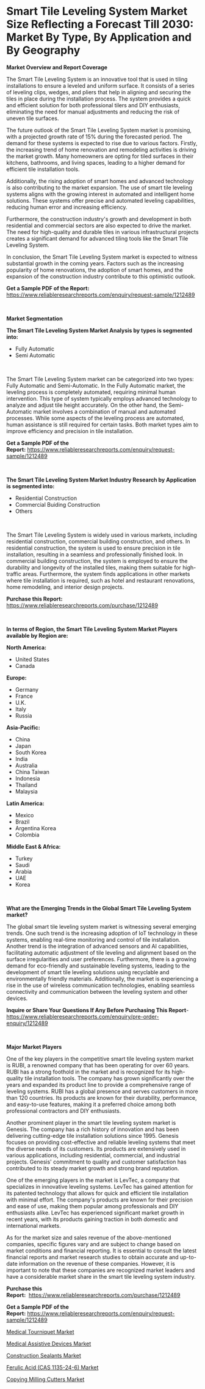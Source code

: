 <p><h1>Smart Tile Leveling System Market Size Reflecting a Forecast Till 2030: Market By Type, By Application and By Geography</h1></p><p><strong>Market Overview and Report Coverage</strong></p>
<p><p>The Smart Tile Leveling System is an innovative tool that is used in tiling installations to ensure a leveled and uniform surface. It consists of a series of leveling clips, wedges, and pliers that help in aligning and securing the tiles in place during the installation process. The system provides a quick and efficient solution for both professional tilers and DIY enthusiasts, eliminating the need for manual adjustments and reducing the risk of uneven tile surfaces.</p><p>The future outlook of the Smart Tile Leveling System market is promising, with a projected growth rate of 15% during the forecasted period. The demand for these systems is expected to rise due to various factors. Firstly, the increasing trend of home renovation and remodeling activities is driving the market growth. Many homeowners are opting for tiled surfaces in their kitchens, bathrooms, and living spaces, leading to a higher demand for efficient tile installation tools.</p><p>Additionally, the rising adoption of smart homes and advanced technology is also contributing to the market expansion. The use of smart tile leveling systems aligns with the growing interest in automated and intelligent home solutions. These systems offer precise and automated leveling capabilities, reducing human error and increasing efficiency.</p><p>Furthermore, the construction industry's growth and development in both residential and commercial sectors are also expected to drive the market. The need for high-quality and durable tiles in various infrastructural projects creates a significant demand for advanced tiling tools like the Smart Tile Leveling System.</p><p>In conclusion, the Smart Tile Leveling System market is expected to witness substantial growth in the coming years. Factors such as the increasing popularity of home renovations, the adoption of smart homes, and the expansion of the construction industry contribute to this optimistic outlook.</p></p>
<p><strong>Get a Sample PDF of the Report:</strong> <a href="https://www.reliableresearchreports.com/enquiry/request-sample/1212489">https://www.reliableresearchreports.com/enquiry/request-sample/1212489</a></p>
<p>&nbsp;</p>
<p><strong>Market Segmentation</strong></p>
<p><strong>The Smart Tile Leveling System Market Analysis by types is segmented into:</strong></p>
<p><ul><li>Fully Automatic</li><li>Semi Automatic</li></ul></p>
<p>&nbsp;</p>
<p><p>The Smart Tile Leveling System market can be categorized into two types: Fully Automatic and Semi-Automatic. In the Fully Automatic market, the leveling process is completely automated, requiring minimal human intervention. This type of system typically employs advanced technology to analyze and adjust tile height accurately. On the other hand, the Semi-Automatic market involves a combination of manual and automated processes. While some aspects of the leveling process are automated, human assistance is still required for certain tasks. Both market types aim to improve efficiency and precision in tile installation.</p></p>
<p><strong>Get a Sample PDF of the Report:</strong>&nbsp;<a href="https://www.reliableresearchreports.com/enquiry/request-sample/1212489">https://www.reliableresearchreports.com/enquiry/request-sample/1212489</a></p>
<p>&nbsp;</p>
<p><strong>The Smart Tile Leveling System Market Industry Research by Application is segmented into:</strong></p>
<p><ul><li>Residential Construction</li><li>Commercial Buiding Construction</li><li>Others</li></ul></p>
<p>&nbsp;</p>
<p><p>The Smart Tile Leveling System is widely used in various markets, including residential construction, commercial building construction, and others. In residential construction, the system is used to ensure precision in tile installation, resulting in a seamless and professionally finished look. In commercial building construction, the system is employed to ensure the durability and longevity of the installed tiles, making them suitable for high-traffic areas. Furthermore, the system finds applications in other markets where tile installation is required, such as hotel and restaurant renovations, home remodeling, and interior design projects.</p></p>
<p><strong>Purchase this Report:</strong>&nbsp; <a href="https://www.reliableresearchreports.com/purchase/1212489">https://www.reliableresearchreports.com/purchase/1212489</a></p>
<p>&nbsp;</p>
<p><strong>In terms of Region, the Smart Tile Leveling System Market Players available by Region are:</strong></p>
<p>
    <p> <strong> North America: </strong>
        <ul>
            <li>United States</li>
            <li>Canada</li>
        </ul>
        </p> 
    <p> <strong> Europe: </strong>
        <ul>
            <li>Germany</li>
            <li>France</li>
            <li>U.K.</li>
            <li>Italy</li>
            <li>Russia</li>
        </ul>
        </p> 
    <p> <strong> Asia-Pacific: </strong>
        <ul>
            <li>China</li>
            <li>Japan</li>
            <li>South Korea</li>
            <li>India</li>
            <li>Australia</li>
            <li>China Taiwan</li>
            <li>Indonesia</li>
            <li>Thailand</li>
            <li>Malaysia</li>
        </ul>
        </p> 
    <p> <strong> Latin America: </strong>
        <ul>
            <li>Mexico</li>
            <li>Brazil</li>
            <li>Argentina Korea</li>
            <li>Colombia</li>
        </ul>
        </p> 
    <p> <strong> Middle East & Africa: </strong>
        <ul>
            <li>Turkey</li>
            <li>Saudi</li>
            <li>Arabia</li>
            <li>UAE</li>
            <li>Korea</li>
        </ul>
    </p>
    </p>
<p>&nbsp;</p>
<p><strong>What are the Emerging Trends in the Global Smart Tile Leveling System market?</strong></p>
<p><p>The global smart tile leveling system market is witnessing several emerging trends. One such trend is the increasing adoption of IoT technology in these systems, enabling real-time monitoring and control of tile installation. Another trend is the integration of advanced sensors and AI capabilities, facilitating automatic adjustment of tile leveling and alignment based on the surface irregularities and user preferences. Furthermore, there is a growing demand for eco-friendly and sustainable leveling systems, leading to the development of smart tile leveling solutions using recyclable and environmentally friendly materials. Additionally, the market is experiencing a rise in the use of wireless communication technologies, enabling seamless connectivity and communication between the leveling system and other devices.</p></p>
<p><strong>Inquire or Share Your Questions If Any Before Purchasing This Report</strong>- <a href="https://www.reliableresearchreports.com/enquiry/pre-order-enquiry/1212489">https://www.reliableresearchreports.com/enquiry/pre-order-enquiry/1212489</a></p>
<p>&nbsp;</p>
<p><strong>Major Market Players</strong></p>
<p><p>One of the key players in the competitive smart tile leveling system market is RUBI, a renowned company that has been operating for over 60 years. RUBI has a strong foothold in the market and is recognized for its high-quality tile installation tools. The company has grown significantly over the years and expanded its product line to provide a comprehensive range of leveling systems. RUBI has a global presence and serves customers in more than 120 countries. Its products are known for their durability, performance, and easy-to-use features, making it a preferred choice among both professional contractors and DIY enthusiasts.</p><p>Another prominent player in the smart tile leveling system market is Genesis. The company has a rich history of innovation and has been delivering cutting-edge tile installation solutions since 1995. Genesis focuses on providing cost-effective and reliable leveling systems that meet the diverse needs of its customers. Its products are extensively used in various applications, including residential, commercial, and industrial projects. Genesis' commitment to quality and customer satisfaction has contributed to its steady market growth and strong brand reputation.</p><p>One of the emerging players in the market is LevTec, a company that specializes in innovative leveling systems. LevTec has gained attention for its patented technology that allows for quick and efficient tile installation with minimal effort. The company's products are known for their precision and ease of use, making them popular among professionals and DIY enthusiasts alike. LevTec has experienced significant market growth in recent years, with its products gaining traction in both domestic and international markets.</p><p>As for the market size and sales revenue of the above-mentioned companies, specific figures vary and are subject to change based on market conditions and financial reporting. It is essential to consult the latest financial reports and market research studies to obtain accurate and up-to-date information on the revenue of these companies. However, it is important to note that these companies are recognized market leaders and have a considerable market share in the smart tile leveling system industry.</p></p>
<p><strong>Purchase this Report:</strong>&nbsp;&nbsp;<a href="https://www.reliableresearchreports.com/purchase/1212489">https://www.reliableresearchreports.com/purchase/1212489</a></p>
<p></p>
<p><strong>Get a Sample PDF of the Report:</strong>&nbsp;<a href="https://www.reliableresearchreports.com/enquiry/request-sample/1212489">https://www.reliableresearchreports.com/enquiry/request-sample/1212489</a></p>
<p><p><a href="https://www.linkedin.com/pulse/medical-tourniquet-market-share-amp-new-trends-analysis/">Medical Tourniquet Market</a></p><p><a href="https://medium.com/@ebbakautzer/medical-assistive-devices-market-size-cagr-trends-2024-2030-744c4b0ffb57">Medical Assistive Devices Market</a></p><p><a href="https://medium.com/@taniawisozk2023/construction-sealants-market-size-growth-forecast-2023-2030-4ddfce98e137">Construction Sealants Market</a></p><p><a href="https://www.linkedin.com/pulse/ferulic-acid-cas-1135-24-6-market-research-report-provides/">Ferulic Acid (CAS 1135-24-6) Market</a></p><p><a href="https://www.linkedin.com/pulse/copying-milling-cutters-market-size-2023-2030-global/">Copying Milling Cutters Market</a></p></p>